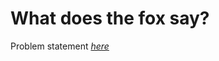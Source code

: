 What does the fox say?
=============
Problem statement
_[here](https://open.kattis.com/problems/whatdoesthefoxsay)_
